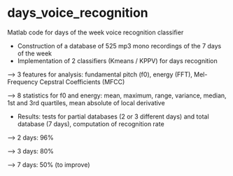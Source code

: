 # days_voice_recognition
Matlab code for days of the week voice recognition classifier
- Construction of a database of 525 mp3 mono recordings of the 7 days of the week
- Implementation of 2 classifiers (Kmeans / KPPV) for days recognition

--> 3 features for analysis: fundamental pitch (f0), energy (FFT), Mel-Frequency Cepstral Coefficients (MFCC)

--> 8 statistics for f0 and energy: mean, maximum, range, variance, median, 1st and 3rd quartiles, mean absolute of local derivative
- Results: tests for partial databases (2 or 3 different days) and total database (7 days), computation of recognition rate

--> 2 days: 96%

--> 3 days: 80%

--> 7 days: 50% (to improve)
